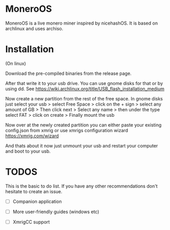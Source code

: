 # MoneroOS
MoneroOS is a live monero miner inspired by nicehashOS. It is based on archlinux and uses archiso.

# Installation
(On linux)

Download the pre-compiled binaries from the release page.

After that write it to your usb drive. You can use gnome disks for that or by using dd. See https://wiki.archlinux.org/title/USB_flash_installation_medium

Now create a new partition from the rest of the free space. In gnome disks just select your usb > select Free Space > click on the + sign > select any amount of GB > Then click next > Select any name > then under the type select FAT > click on create > Finally mount the usb

Now over at the newly created partition you can either paste your existing config.json from xmrig or use xmrigs configuration wizard https://xmrig.com/wizard

And thats about it now just unmount your usb and restart your computer and boot to your usb.

# TODOS
This is the basic to do list. If you have any other recommendations don't hesitate to create an issue.
- [ ] Companion application
- [ ] More user-friendly guides (windows etc)
- [ ] XmrigCC support







